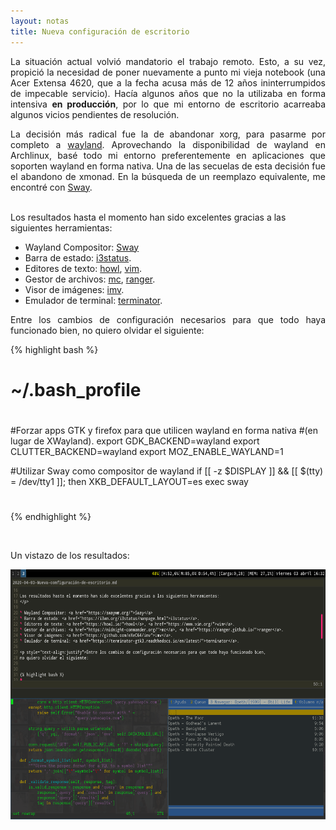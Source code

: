 ```yaml
---
layout: notas
title: Nueva configuración de escritorio
---
```


<p style="text-align:justify">La situación actual volvió mandatorio el trabajo remoto. Esto, a su vez,
propició la necesidad de poner nuevamente a punto mi vieja notebook (una Acer Extensa 4620, que a la fecha
acusa más de 12 años ininterrumpidos de impecable servicio). Hacía algunos años que no la utilizaba en forma
intensiva <strong>en producción</strong>, por lo que mi entorno de escritorio acarreaba algunos vicios pendientes de resolución.
</p>

<p style="text-align:justify">La decisión más radical fue la de abandonar xorg, para pasarme por completo a <a href="https://wayland.freedesktop.org/">wayland</a>.
Aprovechando la disponibilidad de wayland en Archlinux, basé todo mi entorno preferentemente en aplicaciones
que soporten wayland en forma nativa. Una de las secuelas de esta decisión fue el abandono de xmonad. En la búsqueda
de un reemplazo equivalente, me encontré con <a href="https://swaywm.org/">Sway</a>. <br /> <br />

Los resultados hasta el momento han sido excelentes gracias a las siguientes herramientas:
</p>

* Wayland Compositor: <a href="https://swaywm.org/">Sway</a>
* Barra de estado: <a href="https://i3wm.org/i3status/manpage.html">i3status</a>.
* Editores de texto: <a href="https://howl.io/">howl</a>, <a href="https://www.vim.org/">vim</a>.
* Gestor de archivos: <a href="https://midnight-commander.org/">mc</a>, <a href="https://ranger.github.io/">ranger</a>.
* Visor de imágenes: <a href="https://github.com/eXeC64/imv">imv</a>.
* Emulador de terminal: <a href="https://terminator-gtk3.readthedocs.io/en/latest/">terminator</a>.

<p style="text-align:justify">Entre los cambios de configuración necesarios para que todo haya funcionado bien,
no quiero olvidar el siguiente:
</p>

{% highlight bash %}
#
# ~/.bash_profile
#

#Forzar apps GTK y firefox para que utilicen wayland en forma nativa
#(en lugar de XWayland).
export GDK_BACKEND=wayland
export CLUTTER_BACKEND=wayland
export MOZ_ENABLE_WAYLAND=1

#Utilizar Sway como compositor de wayland
if [[ -z $DISPLAY ]] && [[ $(tty) = /dev/tty1 ]]; then
  XKB_DEFAULT_LAYOUT=es exec sway
#
{% endhighlight %}

<br />

<p style="text-align:justify">Un vistazo de los resultados:</p>
<p align="center"><img src="/assets/img/20200403_16h32m07s_grim.png" height="400px" width="640px"></p>


